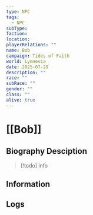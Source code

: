 ```yaml
---
type: NPC
tags:
  - NPC
subType: 
faction: 
location: 
playerRelations: ""
name: Bob
campaign: Tides of Faith
world: Lymnevia
date: 2025-07-29
description: ""
race: ""
subRace: ""
gender: ""
class: ""
alive: true
---
```

# [[Bob]]
## Biography Desciption

> [!todo] info

## Information


## Logs

